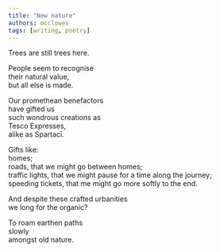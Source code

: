 ```yaml
---
title: "New nature"
authors: mcclowes
tags: [writing, poetry]
---
```


Trees are still trees here.  
  
<!--truncate-->  
  
People seem to recognise  
their natural value,  
but all else is made.  
  
Our promethean benefactors  
have gifted us  
such wondrous creations as  
Tesco Expresses,  
alike as Spartacī.  
  
Gifts like:  
homes;  
roads, that we might go between homes;  
traffic lights, that we might pause for a time along the journey;  
speeding tickets, that me might go more softly to the end.  
  
And despite these crafted urbanities  
we long for the organic?  
  
To roam earthen paths  
slowly  
amongst old nature.  